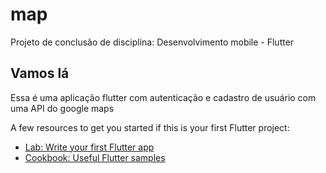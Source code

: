 # map

Projeto de conclusão de disciplina: Desenvolvimento mobile - Flutter

## Vamos lá

Essa é uma aplicação flutter com autenticação e cadastro de usuário com uma API do google maps

A few resources to get you started if this is your first Flutter project:

- [Lab: Write your first Flutter app](https://docs.flutter.dev/get-started/codelab)
- [Cookbook: Useful Flutter samples](https://docs.flutter.dev/cookbook)
